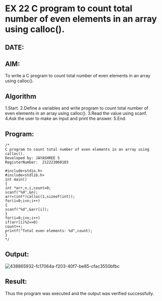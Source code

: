 # EX 22 C program to count total number of even elements in an array using calloc().
## DATE:
## AIM:
To write a C program to count total number of even elements in an array using calloc().

## Algorithm
1.Start. 
2.Define a variables and write program to count total number of even elements in an array using calloc().
3.Read the value using scanf.
4.Ask the user to make an input and print the answer.
5.End.

## Program:
```
/*
C program to count total number of even elements in an array using calloc().
Developed by: JAYASHREE S
RegisterNumber:  212223060103

#include<stdio.h> 
#include<stdlib.h> 
int main()
{
int *arr,n,i,count=0; 
scanf("%d",&n); 
arr=(int*)calloc(1,sizeof(int)); 
for(i=0;i<n;i++)
{
scanf("%d",&arr[i]);
}
for(i=0;i<n;i++)
if(arr[i]%2==0) 
count++;
printf("Total even elements: %d",count);
}
*/
```

## Output:

![438865932-fc17064a-f203-40f7-be85-cfac3550bfbc](https://github.com/user-attachments/assets/48afa12c-bf55-43c0-aaaf-e4599524e19e)


## Result:
Thus the program was executed and the output was verified successfully.
